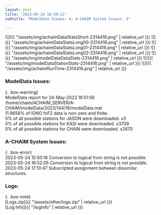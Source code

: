 ```yaml
---
layout: post
title: "2023-05-24 16:50:11"
subtitle: "ModelData Issues: 4; A-CHAIM System Issues: 3"

---
```


![]({{ "/assets/img/achaimDataStatsShort-2314416.png" | relative_url }})
![]({{ "/assets/img/achaimDataStatsLong00-2314416.png" | relative_url }})
![]({{ "/assets/img/achaimDataStatsLong01-2314416.png" | relative_url }})
![]({{ "/assets/img/achaimDataStatsLong02-2314416.png" | relative_url }})
![]({{ "/assets/img/modelDataDataStats-2314416.png" | relative_url }})
![]({{ "/assets/img/modelDataStationStats-2314416.png" | relative_url }})
![]({{ "/assets/img/achaimRunTime-2314416.png" | relative_url }})


### ModelData Issues:  
  
{: .box-warning}  
 ModelData report for 24-May-2023 16:51:56   
 /home/chaim/ACHAIM_SERVER/A-CHAIM/modelData/2023/144/16/modelData.mat   
 11.9658% of IONO foF2 data is non-zero and finite.   
 0% of all possible stations for JASON were downloaded. x3   
 0% of all possible stations for KASI were downloaded. x3709   
 0% of all possible stations for CHAIN were downloaded. x2670   
  
### A-CHAIM System Issues:  
  
{: .box-error}  
2023-05-24 15:50:16 Conversion to logical from string is not possible.  
2023-05-24 16:52:05 Conversion to logical from string is not possible.  
2023-05-24 17:10:47 Subscripted assignment between dissimilar structures.  

### Logs:  
  
{: .box-note}  
[Logs.zip]({{ "/assets/other/logs.zip" | relative_url }})  
[Log Info]({{ "/logInfo" | relative_url }})  
